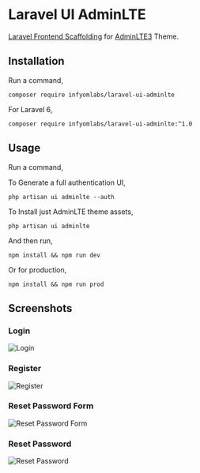 # Laravel UI AdminLTE

[Laravel Frontend Scaffolding](https://laravel.com/docs/7.x/frontend) for [AdminLTE3](https://adminlte.io/themes/v3/) Theme.

## Installation

Run a command,

`composer require infyomlabs/laravel-ui-adminlte`

For Laravel 6,

`composer require infyomlabs/laravel-ui-adminlte:^1.0`

## Usage

Run a command,

To Generate a full authentication UI,

`php artisan ui adminlte --auth`

To Install just AdminLTE theme assets,

`php artisan ui adminlte`

And then run,

`npm install && npm run dev`

Or for production,

`npm install && npm run prod`

## Screenshots

### Login

![Login](https://raw.github.com/InfyOmLabs/laravel-ui-adminlte/master/screenshots/Login.png)

### Register

![Register](https://raw.github.com/InfyOmLabs/laravel-ui-adminlte/master/screenshots/Register.png)

### Reset Password Form

![Reset Password Form](https://raw.github.com/InfyOmLabs/laravel-ui-adminlte/master/screenshots/Reset-Password-Form.png)

### Reset Password

![Reset Password](https://raw.github.com/InfyOmLabs/laravel-ui-adminlte/master/screenshots/Reset-Password.png)
